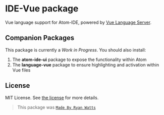 # IDE-Vue package

Vue language support for Atom-IDE, powered by [Vue Language Server](https://www.npmjs.com/package/vue-language-server).

## Companion Packages

This package is currently a *Work in Progress*.  You should also install:

1. The **atom-ide-ui** package to expose the functionality within Atom
2. The **language-vue** package to ensure highlighting and activation within Vue files

## License
MIT License.  See [the license](LICENSE.md) for more details.

> This package was [`Made By Ryan Watts`](https://www.ryanwatts.me)